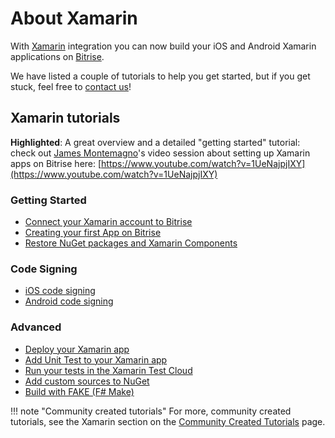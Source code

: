 # About Xamarin

With [Xamarin](https://xamarin.com) integration you can now build your iOS and Android Xamarin applications on [Bitrise](https://www.bitrise.io).

We have listed a couple of tutorials to help you get started, but if you get stuck, feel free to [contact us](https://www.bitrise.io/contact)!

## Xamarin tutorials

**Highlighted**: A great overview and a detailed "getting started" tutorial: check out [James Montemagno](https://twitter.com/JamesMontemagno)'s video session about setting up Xamarin apps on Bitrise here: [https://www.youtube.com/watch?v=1UeNajpjIXY](https://www.youtube.com/watch?v=1UeNajpjIXY)

### Getting Started

* [Connect your Xamarin account to Bitrise](https://github.com/OrganizationDummy/devcenter/tree/acf5f40e38b6dcf6fe62e839a4c04acb31fdebd2/xamarin/connect-your-xamarin-account-to-bitrise/README.md) 
* [Creating your first App on Bitrise](https://github.com/OrganizationDummy/devcenter/tree/acf5f40e38b6dcf6fe62e839a4c04acb31fdebd2/getting-started/create-your-first-app-on-bitrise/README.md)
* [Restore NuGet packages and Xamarin Components](https://github.com/OrganizationDummy/devcenter/tree/acf5f40e38b6dcf6fe62e839a4c04acb31fdebd2/xamarin/restore-nuget-packages-and-xamarin-components/README.md)

### Code Signing

* [iOS code signing](https://github.com/OrganizationDummy/devcenter/tree/acf5f40e38b6dcf6fe62e839a4c04acb31fdebd2/ios/code-signing/README.md)
* [Android code signing](https://github.com/OrganizationDummy/devcenter/tree/acf5f40e38b6dcf6fe62e839a4c04acb31fdebd2/android/code-signing/README.md) 

### Advanced

* [Deploy your Xamarin app](https://github.com/OrganizationDummy/devcenter/tree/acf5f40e38b6dcf6fe62e839a4c04acb31fdebd2/xamarin/deploy-your-xamarin-app/README.md)
* [Add Unit Test to your Xamarin app](https://github.com/OrganizationDummy/devcenter/tree/acf5f40e38b6dcf6fe62e839a4c04acb31fdebd2/xamarin/add-unit-test-to-your-xamarin-app/README.md)
* [Run your tests in the Xamarin Test Cloud](https://github.com/OrganizationDummy/devcenter/tree/acf5f40e38b6dcf6fe62e839a4c04acb31fdebd2/xamarin/run-your-tests-in-the-xamarin-test-cloud/README.md)
* [Add custom sources to NuGet](https://github.com/OrganizationDummy/devcenter/tree/acf5f40e38b6dcf6fe62e839a4c04acb31fdebd2/xamarin/add-custom-sources-to-nuget/README.md) 
* [Build with FAKE \(F\# Make\)](https://github.com/OrganizationDummy/devcenter/tree/acf5f40e38b6dcf6fe62e839a4c04acb31fdebd2/tutorials/build-with-fake/README.md)

!!! note "Community created tutorials" For more, community created tutorials, see the Xamarin section on the [Community Created Tutorials](https://github.com/OrganizationDummy/devcenter/tree/acf5f40e38b6dcf6fe62e839a4c04acb31fdebd2/tutorials/community-created/README.md) page.

